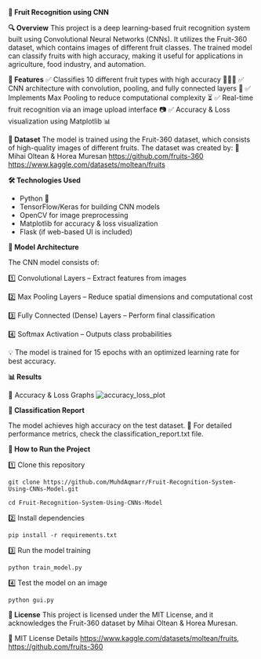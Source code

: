 **🍓 Fruit Recognition using CNN**

**🔍 Overview**
This project is a deep learning-based fruit recognition system built using Convolutional Neural Networks (CNNs). It utilizes the Fruit-360 dataset, which contains images of different fruit classes. The trained model can classify fruits with high accuracy, making it useful for applications in agriculture, food industry, and automation.

**📌 Features**
✅ Classifies 10 different fruit types with high accuracy 🍏🍊🍓
✅ CNN architecture with convolution, pooling, and fully connected layers 🧠
✅ Implements Max Pooling to reduce computational complexity ⏳
✅ Real-time fruit recognition via an image upload interface 📷
✅ Accuracy & Loss visualization using Matplotlib 📊

**📂 Dataset**
The model is trained using the Fruit-360 dataset, which consists of high-quality images of different fruits. The dataset was created by:
📌 Mihai Oltean & Horea Muresan
https://github.com/fruits-360
https://www.kaggle.com/datasets/moltean/fruits

**🛠 Technologies Used**
- Python 🐍
- TensorFlow/Keras for building CNN models
- OpenCV for image preprocessing
- Matplotlib for accuracy & loss visualization
- Flask (if web-based UI is included)

**📖 Model Architecture**

The CNN model consists of:

1️⃣ Convolutional Layers – Extract features from images

2️⃣ Max Pooling Layers – Reduce spatial dimensions and computational cost

3️⃣ Fully Connected (Dense) Layers – Perform final classification

4️⃣ Softmax Activation – Outputs class probabilities





💡 The model is trained for 15 epochs with an optimized learning rate for best accuracy.


**📊 Results**

🔹 Accuracy & Loss Graphs
![accuracy_loss_plot](https://github.com/user-attachments/assets/49edd512-35fe-41ba-83fd-e83cc8a83246)


**📜 Classification Report**

The model achieves high accuracy on the test dataset.
📌 For detailed performance metrics, check the classification_report.txt file.



**🚀 How to Run the Project**

1️⃣ Clone this repository
```
git clone https://github.com/MuhdAqmarr/Fruit-Recognition-System-Using-CNNs-Model.git

cd Fruit-Recognition-System-Using-CNNs-Model
```
2️⃣ Install dependencies
```
pip install -r requirements.txt
```
3️⃣ Run the model training
```
python train_model.py
```
4️⃣ Test the model on an image
```
python gui.py
```

**📜 License**
This project is licensed under the MIT License, and it acknowledges the Fruit-360 dataset by Mihai Oltean & Horea Muresan.

🔗 MIT License Details https://www.kaggle.com/datasets/moltean/fruits, https://github.com/fruits-360

